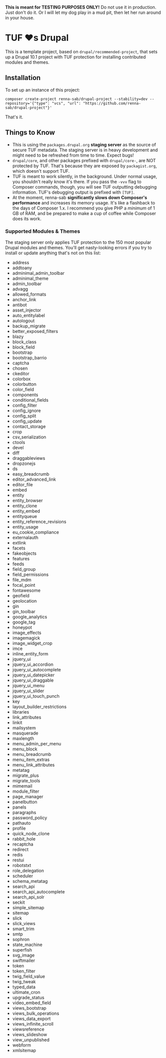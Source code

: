 **This is meant for TESTING PURPOSES ONLY!** Do not use it in production. Just don't do it. Or I will let my dog play in a mud pit, then let her run around in your house.

# TUF ❤️s Drupal

This is a template project, based on `drupal/recommended-project`, that sets up a Drupal 10.1 project with TUF protection for installing contributed modules and themes.

## Installation

To set up an instance of this project:

```
composer create-project renna-sab/drupal-project --stability=dev --repository='{"type": "vcs", "url": "https://github.com/renna-sab/drupal-project"}'
```

That's it.

## Things to Know

* This is using the `packages.drupal.org` **staging server** as the source of secure TUF metadata. The staging server is in heavy development and might need to be refreshed from time to time. Expect bugs!
* `drupal/core`, and other packages prefixed with `drupal/core-`, are NOT protected by TUF. That's because they are exposed by `packagist.org`, which doesn't support TUF.
* TUF is meant to work silently, in the background. Under normal usage, you shouldn't really know it's there. If you pass the `-vvv` flag to Composer commands, though, you will see TUF outputting debugging information. TUF's debugging output is prefixed with `[TUF]`.
* At the moment, renna-sab **significantly slows down Composer's performance** and increases its memory usage. It's like a flashback to the days of Composer 1.x. I recommend you give PHP a _minimum_ of 1 GB of RAM, and be prepared to make a cup of coffee while Composer does its work.

### Supported Modules & Themes

The staging server only applies TUF protection to the 150 most popular Drupal modules and themes. You'll get nasty-looking errors if you try to install or update anything that's not on this list:

* address
* addtoany
* adminimal_admin_toolbar
* adminimal_theme
* admin_toolbar
* advagg
* allowed_formats
* anchor_link
* antibot
* asset_injector
* auto_entitylabel
* autologout
* backup_migrate
* better_exposed_filters
* blazy
* block_class
* block_field
* bootstrap
* bootstrap_barrio
* captcha
* chosen
* ckeditor
* colorbox
* colorbutton
* color_field
* components
* conditional_fields
* config_filter
* config_ignore
* config_split
* config_update
* contact_storage
* crop
* csv_serialization
* ctools
* devel
* diff
* draggableviews
* dropzonejs
* ds
* easy_breadcrumb
* editor_advanced_link
* editor_file
* embed
* entity
* entity_browser
* entity_clone
* entity_embed
* entityqueue
* entity_reference_revisions
* entity_usage
* eu_cookie_compliance
* externalauth
* extlink
* facets
* fakeobjects
* features
* feeds
* field_group
* field_permissions
* file_mdm
* focal_point
* fontawesome
* geofield
* geolocation
* gin
* gin_toolbar
* google_analytics
* google_tag
* honeypot
* image_effects
* imagemagick
* image_widget_crop
* imce
* inline_entity_form
* jquery_ui
* jquery_ui_accordion
* jquery_ui_autocomplete
* jquery_ui_datepicker
* jquery_ui_draggable
* jquery_ui_menu
* jquery_ui_slider
* jquery_ui_touch_punch
* key
* layout_builder_restrictions
* libraries
* link_attributes
* linkit
* mailsystem
* masquerade
* maxlength
* menu_admin_per_menu
* menu_block
* menu_breadcrumb
* menu_item_extras
* menu_link_attributes
* metatag
* migrate_plus
* migrate_tools
* mimemail
* module_filter
* page_manager
* panelbutton
* panels
* paragraphs
* password_policy
* pathauto
* profile
* quick_node_clone
* rabbit_hole
* recaptcha
* redirect
* redis
* restui
* robotstxt
* role_delegation
* scheduler
* schema_metatag
* search_api
* search_api_autocomplete
* search_api_solr
* seckit
* simple_sitemap
* sitemap
* slick
* slick_views
* smart_trim
* smtp
* sophron
* state_machine
* superfish
* svg_image
* swiftmailer
* token
* token_filter
* twig_field_value
* twig_tweak
* typed_data
* ultimate_cron
* upgrade_status
* video_embed_field
* views_bootstrap
* views_bulk_operations
* views_data_export
* views_infinite_scroll
* viewsreference
* views_slideshow
* view_unpublished
* webform
* xmlsitemap
